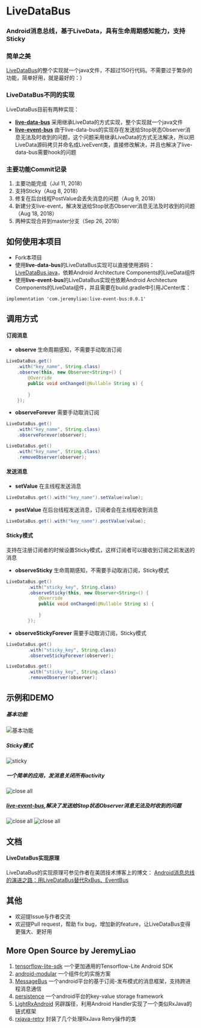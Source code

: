 # LiveDataBus

### Android消息总线，基于LiveData，具有生命周期感知能力，支持Sticky

### 简单之美
[LiveDataBus](https://github.com/JeremyLiao/LiveDataBus/blob/master/live-data-bus/livedatabus/src/main/java/com/jeremyliao/livedatabus/LiveDataBus.java)的整个实现就一个java文件，不超过150行代码。不需要过于繁杂的功能，简单好用，就是最好的：）

### LiveDataBus不同的实现
LiveDataBus目前有两种实现：
- [**live-data-bus**](https://github.com/JeremyLiao/LiveDataBus/tree/master/live-data-bus)
采用继承LiveData的方式实现，整个实现就一个java文件
- [**live-event-bus**](https://github.com/JeremyLiao/LiveDataBus/tree/master/live-event-bus) 由于live-data-bus的实现存在发送给Stop状态Observer消息无法及时收到的问题，这个问题采用继承LiveData的方式无法解决，所以把LiveData源码拷贝并命名成LiveEvent类，直接修改解决，并且也解决了live-data-bus需要hook的问题

### 主要功能Commit记录
1. 主要功能完成（Jul 11, 2018）
2. 支持Sticky（Aug 8, 2018）
3. 修复在后台线程PostValue会丢失消息的问题（Aug 9, 2018）
4. 新建分支live-event，解决发送给Stop状态Observer消息无法及时收到的问题（Aug 18, 2018）
5. 两种实现合并到master分支（Sep 26, 2018）

## 如何使用本项目

- Fork本项目
- 使用**live-data-bus**的LiveDataBus实现可以直接使用源码：[LiveDataBus.java](https://github.com/JeremyLiao/LiveDataBus/blob/master/live-data-bus/livedatabus/src/main/java/com/jeremyliao/livedatabus/LiveDataBus.java)，依赖Android Architecture Components的LiveData组件
- 使用**live-event-bus**的LiveDataBus实现也依赖Android Architecture Components的LiveData组件，并且需要在build.gradle中引用JCenter库：

```
implementation 'com.jeremyliao:live-event-bus:0.0.1'
```

## 调用方式

#### 订阅消息
- **observe**
生命周期感知，不需要手动取消订阅

```java
LiveDataBus.get()
	.with("key_name", String.class)
	.observe(this, new Observer<String>() {
	    @Override
	    public void onChanged(@Nullable String s) {
	       
	    }
	});
```
- **observeForever**
需要手动取消订阅

```java
LiveDataBus.get()
	.with("key_name", String.class)
	.observeForever(observer);
```

```java
LiveDataBus.get()
	.with("key_name", String.class)
	.removeObserver(observer);
```

#### 发送消息
- **setValue**
在主线程发送消息
```java
LiveDataBus.get().with("key_name").setValue(value);
```
- **postValue**
在后台线程发送消息，订阅者会在主线程收到消息
```java
LiveDataBus.get().with("key_name").postValue(value);
```
#### Sticky模式
支持在注册订阅者的时候设置Sticky模式，这样订阅者可以接收到订阅之前发送的消息

- **observeSticky**
生命周期感知，不需要手动取消订阅，Sticky模式

```java
LiveDataBus.get()
        .with("sticky_key", String.class)
        .observeSticky(this, new Observer<String>() {
            @Override
            public void onChanged(@Nullable String s) {
             
            }
        });
```
- **observeStickyForever**
需要手动取消订阅，Sticky模式

```java
LiveDataBus.get()
        .with("sticky_key", String.class)
        .observeStickyForever(observer);
```

```java
LiveDataBus.get()
        .with("sticky_key", String.class)
        .removeObserver(observer);
```

## 示例和DEMO

##### 基本功能
![基本功能](https://github.com/JeremyLiao/LiveDataBus/blob/master/images/img1.gif)

##### Sticky模式
![sticky](https://github.com/JeremyLiao/LiveDataBus/blob/master/images/img2.gif)

##### 一个简单的应用，发消息关闭所有activity
![close all](https://github.com/JeremyLiao/LiveDataBus/blob/master/images/img3.gif)

##### [**live-event-bus**](https://github.com/JeremyLiao/LiveDataBus/tree/master/live-event-bus),解决了发送给Stop状态Observer消息无法及时收到的问题
![close all](https://github.com/JeremyLiao/LiveDataBus/blob/master/images/img4.gif)
![close all](https://github.com/JeremyLiao/LiveDataBus/blob/master/images/img5.gif)


## 文档
#### LiveDataBus实现原理
LiveDataBus的实现原理可参见作者在美团技术博客上的博文：
[Android消息总线的演进之路：用LiveDataBus替代RxBus、EventBus](https://tech.meituan.com/Android_LiveDataBus.html)

## 其他
- 欢迎提Issue与作者交流
- 欢迎提Pull request，帮助 fix bug，增加新的feature，让LiveDataBus变得更强大、更好用

## More Open Source by JeremyLiao

1. [tensorflow-lite-sdk](https://github.com/JeremyLiao/tensorflow-lite-sdk) 一个更加通用的Tensorflow-Lite Android SDK
2. [android-modular](https://github.com/JeremyLiao/android-modular) 一个组件化的实施方案
3. [MessageBus](https://github.com/JeremyLiao/MessageBus) 一个android平台的基于订阅-发布模式的消息框架，支持跨进程消息通信
4. [persistence](https://github.com/JeremyLiao/persistence) 一个android平台的key-value storage framework
5. [LightRxAndroid](https://github.com/JeremyLiao/LightRxAndroid) 另辟蹊径，利用Android Handler实现了一个类似RxJava的链式框架
6. [rxjava-retry](https://github.com/JeremyLiao/rxjava-retry) 封装了几个处理RxJava Retry操作的类
